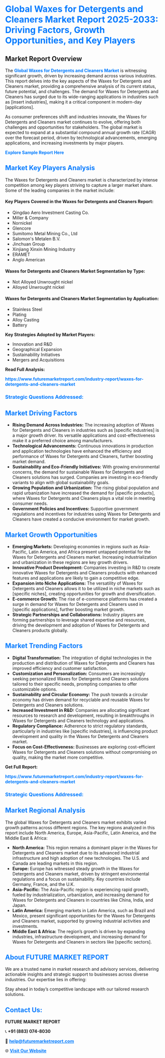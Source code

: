 <h1 style="color: #007BFF;">Global Waxes for Detergents and Cleaners Market Report 2025-2033: Driving Factors, Growth Opportunities, and Key Players</h1>

<section id="overview">
<h2>Market Report Overview</h2>
<p>The <a href="https://www.futuremarketreport.com/industry-report/waxes-for-detergents-and-cleaners-market" style="color: #007BFF; text-decoration: none;"><strong>Global Waxes for Detergents and Cleaners Market</strong></a> is witnessing significant growth, driven by increasing demand across various industries. This report delves into the key aspects of the Waxes for Detergents and Cleaners market, providing a comprehensive analysis of its current status, future potential, and challenges. The demand for Waxes for Detergents and Cleaners has surged due to its wide-ranging applications in industries such as [insert industries], making it a critical component in modern-day [applications].</p>
<p>As consumer preferences shift and industries innovate, the Waxes for Detergents and Cleaners market continues to evolve, offering both challenges and opportunities for stakeholders. The global market is expected to expand at a substantial compound annual growth rate (CAGR) over the forecast period, driven by technological advancements, emerging applications, and increasing investments by major players.</p>
</section>

<section id="overview">
<p><a href="https://www.futuremarketreport.com/request-sample/reportId=31794" style="color: #007BFF; text-decoration: none;"><strong>Explore Sample Report Here</strong></a></p>
</section>

<section id="key-players">
<h2 style="color: #007BFF;">Market Key Players Analysis</h2>
<p>The Waxes for Detergents and Cleaners market is characterized by intense competition among key players striving to capture a larger market share. Some of the leading companies in the market include:</p>
<h4>Key Players Covered in the Waxes for Detergents and Cleaners Report:</h4>
<ul><li>Qingdao Aero Investment Casting Co.</li><li>Miller &amp; Company</li><li>Nornickel</li><li>Glencore</li><li>Sumitomo Metal Mining Co., Ltd</li><li>Salomon&#039;s Metalen B.V.</li><li>Jinchuan Group</li><li>Xinjiang Xinxin Mining Industry</li><li>ERAMET</li><li>Anglo American</li></ul>
<h4>Waxes for Detergents and Cleaners Market Segmentation by Type:</h4>
<ul><li>Not Alloyed Unwrought nickel</li><li>Alloyed Unwrought nickel</li></ul>

<h4>Waxes for Detergents and Cleaners Market Segmentation by Application:</h4>
<ul><li>Stainless Steel</li><li>Plating</li><li>Alloy Casting</li><li>Battery</li></ul>
<p><strong>Key Strategies Adopted by Market Players:</strong></p>
<ul>
<li>Innovation and R&D</li>
<li>Geographical Expansion</li>
<li>Sustainability Initiatives</li>
<li>Mergers and Acquisitions</li>
</ul>
</section>

<section>
<p><strong>Read Full Analysis: </strong></p><a href="https://www.futuremarketreport.com/industry-report/waxes-for-detergents-and-cleaners-market" style="color: #007BFF; text-decoration: none;"><strong>https://www.futuremarketreport.com/industry-report/waxes-for-detergents-and-cleaners-market</strong></a>
<h3 style="color: #007BFF;">Strategic Questions Addressed:</h3>
</section>

<section id="driving-factors">
<h2 style="color: #007BFF;">Market Driving Factors</h2>
<ul>
<li><strong>Rising Demand Across Industries:</strong> The increasing adoption of Waxes for Detergents and Cleaners in industries such as [specific industries] is a major growth driver. Its versatile applications and cost-effectiveness make it a preferred choice among manufacturers.</li>
<li><strong>Technological Advancements:</strong> Continuous innovations in production and application technologies have enhanced the efficiency and performance of Waxes for Detergents and Cleaners, further boosting market demand.</li>
<li><strong>Sustainability and Eco-Friendly Initiatives:</strong> With growing environmental concerns, the demand for sustainable Waxes for Detergents and Cleaners solutions has surged. Companies are investing in eco-friendly variants to align with global sustainability goals.</li>
<li><strong>Growing Population and Urbanization:</strong> The rising global population and rapid urbanization have increased the demand for [specific products], where Waxes for Detergents and Cleaners plays a vital role in meeting consumer needs.</li>
<li><strong>Government Policies and Incentives:</strong> Supportive government regulations and incentives for industries using Waxes for Detergents and Cleaners have created a conducive environment for market growth.</li>
</ul>
</section>

<section id="growth-opportunities">
<h2 style="color: #007BFF;">Market Growth Opportunities</h2>
<ul>
<li><strong>Emerging Markets:</strong> Developing economies in regions such as Asia-Pacific, Latin America, and Africa present untapped potential for the Waxes for Detergents and Cleaners market. Increasing industrialization and urbanization in these regions are key growth drivers.</li>
<li><strong>Innovative Product Development:</strong> Companies investing in R&D to create innovative Waxes for Detergents and Cleaners products with enhanced features and applications are likely to gain a competitive edge.</li>
<li><strong>Expansion into Niche Applications:</strong> The versatility of Waxes for Detergents and Cleaners allows it to be utilized in niche markets such as [specific niches], creating opportunities for growth and diversification.</li>
<li><strong>E-commerce Growth:</strong> The rise of e-commerce platforms has created a surge in demand for Waxes for Detergents and Cleaners used in [specific applications], further boosting market growth.</li>
<li><strong>Strategic Partnerships and Collaborations:</strong> Industry players are forming partnerships to leverage shared expertise and resources, driving the development and adoption of Waxes for Detergents and Cleaners products globally.</li>
</ul>
</section>

<section id="trending-factors">
<h2 style="color: #007BFF;">Market Trending Factors</h2>
<ul>
<li><strong>Digital Transformation:</strong> The integration of digital technologies in the production and distribution of Waxes for Detergents and Cleaners has improved efficiency and customer satisfaction.</li>
<li><strong>Customization and Personalization:</strong> Consumers are increasingly seeking personalized Waxes for Detergents and Cleaners solutions tailored to their specific needs, prompting companies to offer customizable options.</li>
<li><strong>Sustainability and Circular Economy:</strong> The push towards a circular economy has driven demand for recyclable and reusable Waxes for Detergents and Cleaners solutions.</li>
<li><strong>Increased Investment in R&D:</strong> Companies are allocating significant resources to research and development, resulting in breakthroughs in Waxes for Detergents and Cleaners technology and applications.</li>
<li><strong>Regulatory Compliance:</strong> Adherence to strict regulatory standards, particularly in industries like [specific industries], is influencing product development and quality in the Waxes for Detergents and Cleaners market.</li>
<li><strong>Focus on Cost-Effectiveness:</strong> Businesses are exploring cost-efficient Waxes for Detergents and Cleaners solutions without compromising on quality, making the market more competitive.</li>
</ul>
</section>

<section>
<p><strong>Get Full Report: </strong></p><a href="https://www.futuremarketreport.com/industry-report/waxes-for-detergents-and-cleaners-market" style="color: #007BFF; text-decoration: none;"><strong>https://www.futuremarketreport.com/industry-report/waxes-for-detergents-and-cleaners-market</strong></a>
<h3 style="color: #007BFF;">Strategic Questions Addressed:</h3>
</section>


<section id="regional-analysis">
<h2 style="color: #007BFF;">Market Regional Analysis</h2>
<p>The global Waxes for Detergents and Cleaners market exhibits varied growth patterns across different regions. The key regions analyzed in this report include North America, Europe, Asia-Pacific, Latin America, and the Middle East & Africa:</p>
<ul>
<li><strong>North America:</strong> This region remains a dominant player in the Waxes for Detergents and Cleaners market due to its advanced industrial infrastructure and high adoption of new technologies. The U.S. and Canada are leading markets in this region.</li>
<li><strong>Europe:</strong> Europe has witnessed steady growth in the Waxes for Detergents and Cleaners market, driven by stringent environmental regulations and a focus on sustainability. Key countries include Germany, France, and the U.K.</li>
<li><strong>Asia-Pacific:</strong> The Asia-Pacific region is experiencing rapid growth, fueled by industrialization, urbanization, and increasing demand for Waxes for Detergents and Cleaners in countries like China, India, and Japan.</li>
<li><strong>Latin America:</strong> Emerging markets in Latin America, such as Brazil and Mexico, present significant opportunities for the Waxes for Detergents and Cleaners market, supported by growing industrial activities and investments.</li>
<li><strong>Middle East & Africa:</strong> The region’s growth is driven by expanding industries, infrastructure development, and increasing demand for Waxes for Detergents and Cleaners in sectors like [specific sectors].</li>
</ul>
</section>

<footer>
<h2 style="color: #007BFF;">About FUTURE MARKET REPORT</h2>
<p>We are a trusted name in market research and advisory services, delivering actionable insights and strategic support to businesses across diverse industries. Our expertise lies in offering:</p>

<p>Stay ahead in today’s competitive landscape with our tailored research solutions.</p>

<h2 style="color: #007BFF;">Contact Us:</h2>
<p><strong>FUTURE MARKET REPORT</strong></p>
<p>📞 <strong>+91 (883) 074-8030</strong></p>
<p>📧 <strong><a href="mailto:help@futuremarketreport.com" style="color: #007BFF;">help@futuremarketreport.com</a></strong></p>
<p>🌐 <strong><a href="https://www.futuremarketreport.com/" style="color: #007BFF;">Visit Our Website</a></strong></p>
</footer>
